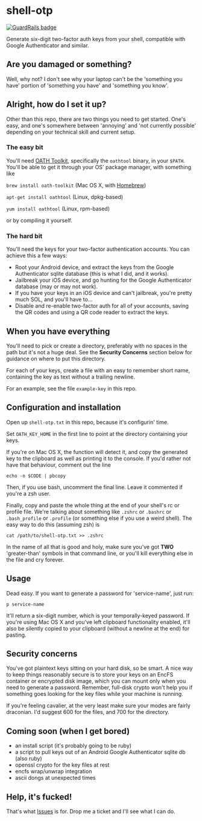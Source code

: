 # shell-otp

[![GuardRails badge](https://badges.production.guardrails.io/daveio/shell-otp.svg)](https://www.guardrails.io)

Generate six-digit two-factor auth keys from your shell, compatible with Google Authenticator and similar.

## Are you damaged or something?

Well, why not? I don't see why your laptop can't be the 'something you have' portion of 'something you have' and 'something you know'.

## Alright, how do I set it up?

Other than this repo, there are two things you need to get started. One's easy, and one's somewhere between 'annoying' and 'not currently possible' depending on your technical skill and current setup.

### The easy bit

You'll need [OATH Toolkit](http://www.nongnu.org/oath-toolkit/), specifically the `oathtool` binary, in your `$PATH`. You'll be able to get it through your OS' package manager, with something like

`brew install oath-toolkit` (Mac OS X, with [Homebrew](http://brew.sh))

`apt-get install oathtool` (Linux, dpkg-based)

`yum install oathtool` (Linux, rpm-based)

or by compiling it yourself.

### The hard bit

You'll need the keys for your two-factor authentication accounts. You can achieve this a few ways:

* Root your Android device, and extract the keys from the Google Authenticator sqlite database (this is what I did, and it works).
* Jailbreak your iOS device, and go hunting for the Google Authenticator database (may or may not work).
* If you have your keys in an iOS device and can't jailbreak, you're pretty much SOL, and you'll have to...
* Disable and re-enable two-factor auth for all of your accounts, saving the QR codes and using a QR code reader to extract the keys.

## When you have everything

You'll need to pick or create a directory, preferably with no spaces in the path but it's not a huge deal. See the **Security Concerns** section below for guidance on where to put this directory.

For each of your keys, create a file with an easy to remember short name, containing the key as text without a trailing newline.

For an example, see the file `example-key` in this repo.

## Configuration and installation

Open up `shell-otp.txt` in this repo, because it's configurin' time.

Set `OATH_KEY_HOME` in the first line to point at the directory containing your keys.

If you're on Mac OS X, the function will detect it, and copy the generated key to the clipboard as well as printing it to the console.  If you'd rather not have that behaviour, comment out the line

`echo -n $CODE | pbcopy`

Then, if you use bash, uncomment the final line. Leave it commented if you're a zsh user.

Finally, copy and paste the whole thing at the end of your shell's rc or profile file. We're talking about something like `.zshrc` or `.bashrc` or `.bash_profile` or `.profile` (or something else if you use a weird shell). The easy way to do this (assuming zsh) is

`cat /path/to/shell-otp.txt >> .zshrc`

In the name of all that is good and holy, make sure you've got **TWO** 'greater-than' symbols in that command line, or you'll kill everything else in the file and cry forever.

## Usage

Dead easy. If you want to generate a password for 'service-name', just run:

`p service-name`

It'll return a six-digit number, which is your temporally-keyed password. If you're using Mac OS X and you've left clipboard functionality enabled, it'll also be silently copied to your clipboard (without a newline at the end) for pasting.

## Security concerns

You've got plaintext keys sitting on your hard disk, so be smart. A nice way to keep things reasonably secure is to store your keys on an EncFS container or encrypted disk image, which you can mount only when you need to generate a password.  Remember, full-disk crypto won't help you if something goes looking for the key files while your machine is running.

If you're feeling cavalier, at the very least make sure your modes are fairly draconian. I'd suggest 600 for the files, and 700 for the directory.

## Coming soon (when I get bored)

* an install script (it's probably going to be ruby)
* a script to pull keys out of an Android Google Authenticator sqlite db (also ruby)
* openssl crypto for the key files at rest
* encfs wrap/unwrap integration
* ascii dongs at unexpected times

## Help, it's fucked!

That's what [Issues](https://github.com/daveio/shell-otp/issues) is for. Drop me a ticket and I'll see what I can do.